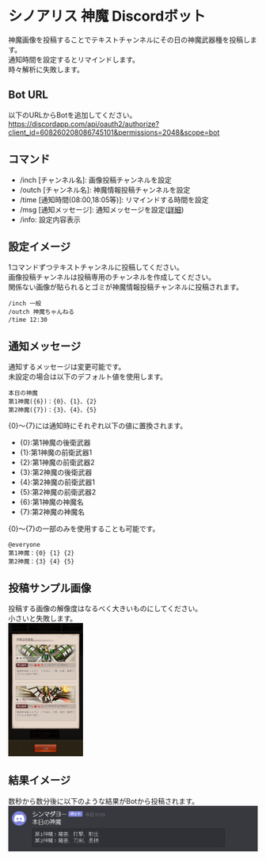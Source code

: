 # シノアリス 神魔 Discordボット
神魔画像を投稿することでテキストチャンネルにその日の神魔武器種を投稿します。  
通知時間を設定するとリマインドします。  
時々解析に失敗します。  

## Bot URL
以下のURLからBotを追加してください。  
https://discordapp.com/api/oauth2/authorize?client_id=608260208086745101&permissions=2048&scope=bot

## コマンド
* /inch [チャンネル名]: 画像投稿チャンネルを設定
* /outch [チャンネル名]: 神魔情報投稿チャンネルを設定
* /time [通知時間(08:00,18:05等)]: リマインドする時間を設定
* /msg [通知メッセージ]: 通知メッセージを設定([詳細](#通知メッセージ))          
* /info: 設定内容表示

## 設定イメージ
1コマンドずつテキストチャンネルに投稿してください。  
画像投稿チャンネルは投稿専用のチャンネルを作成してください。  
関係ない画像が貼られるとゴミが神魔情報投稿チャンネルに投稿されます。  
```
/inch 一般
/outch 神魔ちゃんねる
/time 12:30
```

## 通知メッセージ
通知するメッセージは変更可能です。  
未設定の場合は以下のデフォルト値を使用します。  
```
本日の神魔
第1神魔({6})：{0}、{1}、{2}
第2神魔({7})：{3}、{4}、{5}
```

{0}～{7}には通知時にそれぞれ以下の値に置換されます。  
* {0}:第1神魔の後衛武器
* {1}:第1神魔の前衛武器1
* {2}:第1神魔の前衛武器2
* {3}:第2神魔の後衛武器
* {4}:第2神魔の前衛武器1
* {5}:第2神魔の前衛武器2
* {6}:第1神魔の神魔名
* {7}:第2神魔の神魔名

{0}～{7}の一部のみを使用することも可能です。  
```
@everyone
第1神魔：{0} {1} {2}
第2神魔：{3} {4} {5}
```

## 投稿サンプル画像
投稿する画像の解像度はなるべく大きいものにしてください。  
小さいと失敗します。  
<img src="https://github.com/hoshigakky/shinma_bot/blob/master/data/%E6%97%8B%E9%A2%A8%E3%81%AE%E5%8E%84%E7%81%BD_%E6%97%A5%E8%BC%AA%E3%81%AE%E5%8E%84%E7%81%BD.png" width="30%" />

## 結果イメージ
数秒から数分後に以下のような結果がBotから投稿されます。  
![](https://github.com/hoshigakky/shinma_bot/blob/master/data/result_sample.png)
